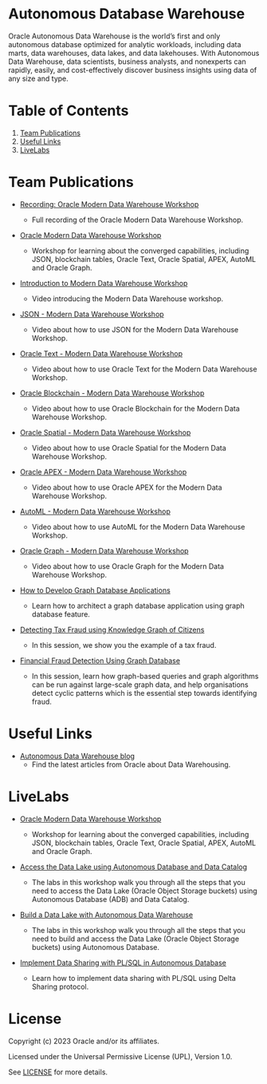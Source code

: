 # Autonomous Database Warehouse
 
Oracle Autonomous Data Warehouse is the world’s first and only autonomous database optimized for analytic workloads, including data marts, data warehouses, data lakes, and data lakehouses. With Autonomous Data Warehouse, data scientists, business analysts, and nonexperts can rapidly, easily, and cost-effectively discover business insights using data of any size and type.
 
# Table of Contents
 
1. [Team Publications](#team-publications)
2. [Useful Links](#useful-links)
3. [LiveLabs](#livelabs)
 
# Team Publications
 
- [Recording: Oracle Modern Data Warehouse Workshop](https://videohub.oracle.com/media/Autonomous%20Database%20Hands-on%20Lab%3A%20Unique%20Modern%20Data%20Warehouse%20Experience/1_qdk9tpmh?elq_mid=235427&sh=172605182209232215260712090922142223181326162818193534&cmid=WWMK220729P00013C0002)
    - Full recording of the Oracle Modern Data Warehouse Workshop.

- [Oracle Modern Data Warehouse Workshop](https://apexapps.oracle.com/pls/apex/f?p=133:180:109191784471974::::wid:3570)
    - Workshop for learning about the converged capabilities, including JSON, blockchain tables, Oracle Text, Oracle Spatial, APEX, AutoML and Oracle Graph.

- [Introduction to Modern Data Warehouse Workshop](https://videohub.oracle.com/media/Modern+Data+Warehouse+-+Introduction/1_rlwxs9bo?elqTrackId=1e86f1df32c547ee96716ddf5919b28f&elqaid=136738&elqat=2&source=:ow:lp:cpo::&elqCampaignId=448573)
    - Video introducing the Modern Data Warehouse workshop.

- [JSON - Modern Data Warehouse Workshop](https://videohub.oracle.com/media/Modern+Data+Warehouse+-+Lab+2+JSON/1_yj0cvroe?elqTrackId=ff2d93689c4846e1b2c35736cba398be&elqaid=136738&elqat=2&source=:ow:lp:cpo::&elqCampaignId=448573)
    - Video about how to use JSON for the Modern Data Warehouse Workshop.

- [Oracle Text - Modern Data Warehouse Workshop](https://videohub.oracle.com/media/Modern+Data+Warehouse+-+Lab+3+Oracle+Text/1_h29sm04j?elqTrackId=509949c6e92c4198b523be561538d109&elqaid=136738&elqat=2&source=:ow:lp:cpo::&elqCampaignId=448573)
    - Video about how to use Oracle Text for the Modern Data Warehouse Workshop.

- [Oracle Blockchain - Modern Data Warehouse Workshop](https://go.oracle.com/LP=136737?elqCampaignId=448573)
    - Video about how to use Oracle Blockchain for the Modern Data Warehouse Workshop.
 
- [Oracle Spatial - Modern Data Warehouse Workshop](https://videohub.oracle.com/media/Modern+Data+Warehouse+-+Lab+5+Spatial/1_zxvzq713?elqTrackId=b942173f8b984202a6a301b16a2e9c05&elqaid=136738&elqat=2&source=:ow:lp:cpo::&elqCampaignId=448573)
    - Video about how to use Oracle Spatial for the Modern Data Warehouse Workshop.

- [Oracle APEX - Modern Data Warehouse Workshop](https://videohub.oracle.com/media/Modern+Data+warehouse+-+Lab6+Create+an+insight+application+with+APEX/1_02jas0gq?elqTrackId=e5e8e2fa6ad744f2a87a397ce041a81b&elqaid=136738&elqat=2&source=:ow:lp:cpo::&elqCampaignId=448573)
    - Video about how to use Oracle APEX for the Modern Data Warehouse Workshop.

- [AutoML - Modern Data Warehouse Workshop](https://videohub.oracle.com/media/Modern+Data+Warehouse+-+Lab+7+Predict+customer+churn+with+AutoML/1_pqy1ttbi?elqTrackId=4924c64bcd3e48c98360da54457f19c1&elqaid=136738&elqat=2&source=:ow:lp:cpo::&elqCampaignId=448573)
    - Video about how to use AutoML for the Modern Data Warehouse Workshop.

- [Oracle Graph - Modern Data Warehouse Workshop](https://videohub.oracle.com/media/Modern+Data+Warehouse+-+Lab8+Identify+influencers+using+Graph/1_d0vcvm6o?elqTrackId=91a4b8fa4e4d4f8c8d1048642191649f&elqaid=136738&elqat=2&source=:ow:lp:cpo::&elqCampaignId=448573)
    - Video about how to use Oracle Graph for the Modern Data Warehouse Workshop.

 - [How to Develop Graph Database Applications](https://www.youtube.com/watch?v=FI6C0d5pt7I)
    - Learn how to architect a graph database application using graph database feature.
 
 - [Detecting Tax Fraud using Knowledge Graph of Citizens](https://youtu.be/c1TOeWKBmrk?si=9X06vw3gv3aj0K9L)
    - In this session, we show you the example of a tax fraud.

 - [Financial Fraud Detection Using Graph Database](https://youtu.be/U1xc9kxMOwo?si=eVOiXlMKMTStZULR)
    - In this session, learn how graph-based queries and graph algorithms can be run against large-scale graph data, and help organisations detect cyclic patterns which is the essential step towards identifying fraud.

# Useful Links
 
- [Autonomous Data Warehouse blog](https://blogs.oracle.com/datawarehousing/)
    - Find the latest articles from Oracle about Data Warehousing.
 
# LiveLabs
 
- [Oracle Modern Data Warehouse Workshop](https://apexapps.oracle.com/pls/apex/f?p=133:180:109191784471974::::wid:3570)
    - Workshop for learning about the converged capabilities, including JSON, blockchain tables, Oracle Text, Oracle Spatial, APEX, AutoML and Oracle Graph.

- [Access the Data Lake using Autonomous Database and Data Catalog](https://apexapps.oracle.com/pls/apex/r/dbpm/livelabs/view-workshop?wid=877&clear=RR,180&session=100131668414396)
    - The labs in this workshop walk you through all the steps that you need to access the Data Lake (Oracle Object Storage buckets) using Autonomous Database (ADB) and Data Catalog.

- [Build a Data Lake with Autonomous Data Warehouse](https://apexapps.oracle.com/pls/apex/f?p=133:180:100131668414396::::wid:3689)
    - The labs in this workshop walk you through all the steps that you need to build and access the Data Lake (Oracle Object Storage buckets) using Autonomous Database.

- [Implement Data Sharing with PL/SQL in Autonomous Database](https://apexapps.oracle.com/pls/apex/dbpm/r/livelabs/view-workshop?wid=3747)
    - Learn how to implement data sharing with PL/SQL using Delta Sharing protocol.
    
# License
 
Copyright (c) 2023 Oracle and/or its affiliates.
 
Licensed under the Universal Permissive License (UPL), Version 1.0.
 
See [LICENSE](https://github.com/oracle-devrel/technology-engineering/blob/main/LICENSE) for more details.